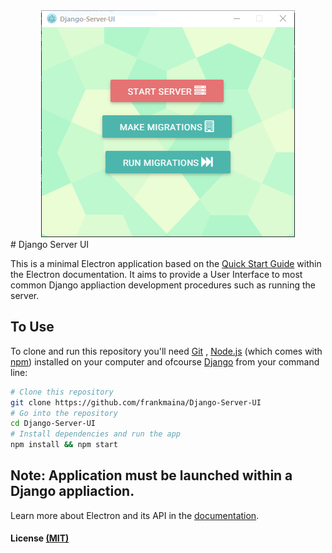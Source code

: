 <div align="center">
  <img src="assets/img/windows-10-snip.png" alt="screenshot">
</div>
# Django Server UI

This is a minimal Electron application based on the [Quick Start Guide](http://electron.atom.io/docs/latest/tutorial/quick-start) within the Electron documentation. It aims to provide a User Interface to most common Django appliaction development procedures such as running the server. 


## To Use

To clone and run this repository you'll need [Git](https://git-scm.com) , [Node.js](https://nodejs.org/en/download/) (which comes with [npm](http://npmjs.com)) installed on your computer and ofcourse [Django](https://www.djangoproject.com/) from your command line:

```bash
# Clone this repository
git clone https://github.com/frankmaina/Django-Server-UI
# Go into the repository
cd Django-Server-UI
# Install dependencies and run the app
npm install && npm start
```
## Note: Application must be launched within a Django appliaction. 

Learn more about Electron and its API in the [documentation](#).

#### License [(MIT)](https://opensource.org/licenses/MIT)
